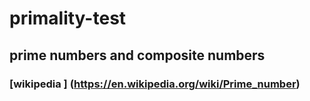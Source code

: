# primality-test
## prime numbers and composite numbers
### [wikipedia ] (https://en.wikipedia.org/wiki/Prime_number)


